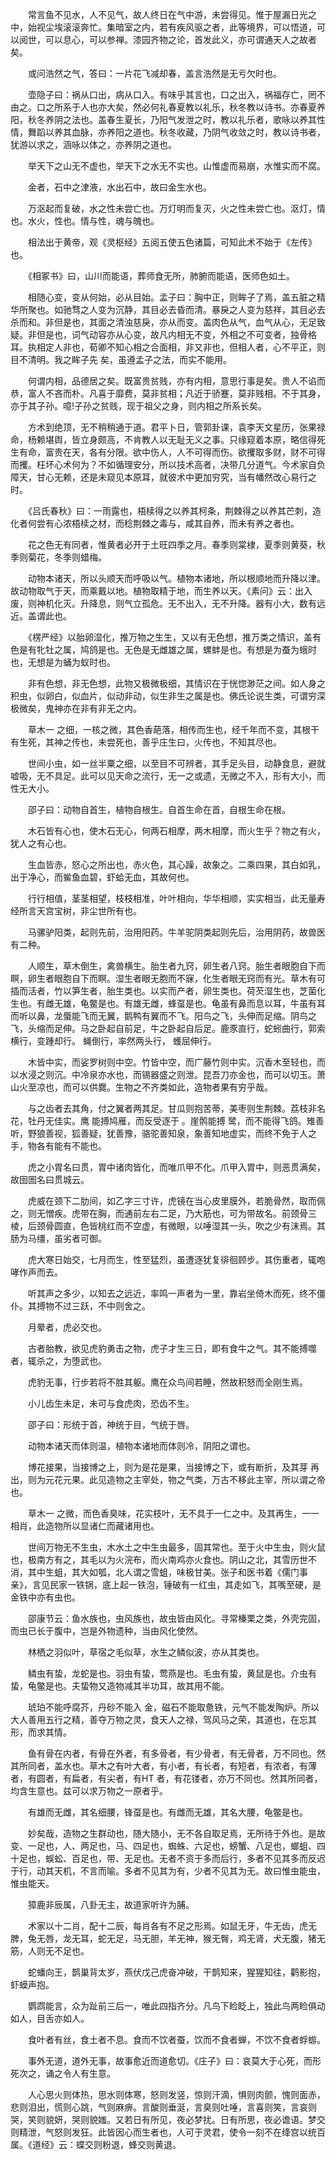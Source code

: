 <!-- { "loadSidebar": true } -->
　　常言鱼不见水，人不见气，故人终日在气中游，未尝得见。惟于屋漏日光之中，始视尘埃滚滚奔忙。集暗室之内，若有疾风驱之者，此等境界，可以悟道，可以阅世，可以息心，可以参禅。漆园齐物之论，首发此义，亦可谓通天人之故者矣。

　　或问浩然之气，答曰：一片花飞减却春，盖言浩然是无亏欠时也。

　　壶隐子曰：祸从口出，病从口入。有味乎其言也，口之出入，祸福存亡，罔不由之。口之所系于人也亦大矣，然必何礼春夏教以礼乐，秋冬教以诗书。亦春夏养阳，秋冬养阴之法也。盖春生夏长，乃阳气发泄之时，教以礼乐者，歌咏以养其性情，舞蹈以养其血脉，亦养阳之道也。秋冬收藏，乃阴气收敛之时，教以诗书者，犹游以求之，涵咏以体之，亦养阴之道也。

　　举天下之山无不虚也，举天下之水无不实也。山惟虚而易崩，水惟实而不腐。

　　金者，石中之津液，水出石中，故曰金生水也。

　　万沤起而复破，水之性未尝亡也。万灯明而复灭，火之性未尝亡也。沤灯，情也。水火，性也。情与性，魂与魄也。

　　相法出于黄帝，观《灵枢经》五阅五使五色诸篇，可知此术不始于《左传》也。

　　《相冢书》曰，山川而能语，葬师食无所，肺腑而能语，医师色如土。

　　相随心变，变从何始，必从目始。孟子曰：胸中正，则眸子了焉，盖五脏之精华所聚也。如驰骛之人变为沉静，其目必去昏而清。暴戾之人变为慈祥，其目必去杀而和。非但是也，其面之清浊慈戾，亦从而变。盖肉色从气，血气从心，无足致疑。非但是也，词气动容亦从心变，故凡内相无不变，外相之不可变者，独骨格耳。执相定人非也，荀卿不知心相之合面相，非又非也，但相人者，心不平正，则目不清明。我之眸子先 矣，虽遵孟子之法，而实不能用。

　　何谓内相，品德居之矣。既富贵贫贱，亦有内相，意思行事是矣。贵人不谄而恭，富人不吝而朴。凡喜于靡费，莫非贫相；凡近于骄蹇，莫非贱相。不于其身，亦于其子孙。噫!子孙之贫贱，现于祖父之身，则内相之所系长矣。

　　方术到绝顶，无不稍稍通于道。君平卜日，管郭卦课，袁李天文星历，张果禄命，杨赖堪舆，皆立身颇高，不肯教人以无耻无义之事。只缘窥着本原，略信得死生有命，富贵在天，各有分限。欲中伤人，人不可得而伤。欲攫取多财，财不可得而攫。枉坏心术何为？不如循理安分，所以技术高者，决带几分道气。今术家自负障天，甘心无赖，还是未窥见本原耳，就彼术中更加穷究，当有幡然改心易行之时。

　　《吕氏春秋》曰：一雨露也，梧椟得之以养其柯条，荆棘得之以养其芒刺，造化者何尝有心浓梧椟之材，而稔荆棘之毒与，咸其自养，而未有养之者也。

　　花之色无有同者，惟黄者必开于土旺四季之月。春季则棠棣，夏季则黄葵，秋季则菊花，冬季则蜡梅。

　　动物本诸天，所以头顺天而呼吸以气。植物本诸地，所以根顺地而升降以津。故动物取气于天，而乘戴以地。植物取精于地，而生养以天。《素问》云：出入废，则神机化灭。升降息，则气立孤危。无不出入，无不升降。器有小大，数有远近。盖谓此也。

　　《楞严经》以胎卵湿化，推万物之生生，又以有无色想，推万类之情识，盖有色是有牝牡之属，鸠鸽是也。无色是无雌雄之属，螺蚌是也。有想是为蚕为蛾时也，无想是为蛹为蚁时也。

　　非有色想，非无色想，此物又极微极细，其情识在于恍惚渺茫之间。如人身之积虫，似卵白，似血片，似动非动，似生非生之属是也。佛氏论说生类，可谓穷深极微矣，鬼神亦在非有非无之内。

　　草木一 之细，一核之微，其色香葩落，相传而生也，经千年而不变，其根干有生死，其神之传也，未尝死也，善乎庄生曰，火传也，不知其尽也。

　　世间小虫，如一丝半粟之细，以至目不可辨者，其手足头目，动静食息，避就嘘吸，无不具足。此可以见天命之流行，无一之或遗，无微之不入，形有大小，而性无大小。

　　邵子曰：动物自首生，植物自根生。自首生命在首，自根生命在根。

　　木石皆有心也，使木石无心，何两石相摩，两木相摩，而火生乎？物之有火，犹人之有心也。

　　生血皆赤，怒心之所出也，赤火色，其心躁，故象之。二乘四果，其白如乳，出于净心，而鲎鱼血碧，虾蛤无血，其故何也。

　　行行相值，茎茎相望，枝枝相准，叶叶相向，华华相顺，实实相当，此无量寿经所言天宫宝树，非尘世所有也。

　　马骡驴阳类，起则先前，治用阳药。牛羊驼阴类起则先后，治用阴药，故兽医有二种。

　　人顺生，草木倒生，禽兽横生。胎生者九窍，卵生者八窍。胎生者眼胞自下而瞑，卵生者眼胞自下而瞑。湿生者眼无胞而不寐，化生者眼无窍而有光。草木有可插而活者，竹以笋生者，胎生类也。以实而产者，卵生类也。荷芡湿生也，芝菌化生也。有雌无雄，龟鳖是也。有雄无雌，蜂虿是也。龟虽有鼻而息以耳，牛虽有耳而听以鼻，龙蜃能飞而无翼，鹅鸭有翼而不飞。阳鸟之飞，头伸而足缩。阴鸟之飞，头缩而足伸。马之卧起自前足，牛之卧起自后足。鹿豕直行，蛇蚓曲行，郭索横行，变踵却行。 蝇倒行，率然两头行， 蠖屈伸行。

　　木皆中实，而娑罗树则中空。竹皆中空，而广藤竹则中实。沉香木至轻也，而以水浸之则沉。中冷泉亦水也，而锡器盛之则泄。昆吾刀亦金也，而可以切玉。萧山火至凉也，而可以供爨。生物之不齐类如此，造物者果有穷乎哉。

　　与之齿者去其角，付之翼者两其足。甘瓜则抱苦蒂，美枣则生荆棘。荔枝非名花，牡丹无佳实。鹰 能搏鸠雁，而反受逐于 。崖鹘能搏 鹭，而不能得飞鸽。雉善听，野狼善视，狐善疑，犹善豫，骆驼善知泉，象善知地虚实，而终不免于人之手，物各有能有不能也。

　　虎之小胃名曰贯，胃中诸肉皆化，而唯爪甲不化。爪甲入胃中，则恶贯满矣，故囹圄名曰贯城云。

　　虎威在颈下二肋间，如乙字三寸许，虎镜在当心皮里膜外，若脆骨然，取而佩之，则无憎疾。虎带在胸，而通前左右二足，乃大筋也，可为带故名。前颈骨三棱，后颈骨圆直，色皆桃红而不空虚，有微眼，以唾湿其一头，吹之少有沫焉。其肠为马缰，虽劣者可御。

　　虎大寒日始交，七月而生，性至猛烈，虽遭逐犹复徘徊顾步。其伤重者，辄咆哮作声而去。

　　听其声之多少，以知去之远近，率鸣一声者为一里，靠岩坐倚木而死，终不僵仆。其搏物不过三跃，不中则舍之。

　　月晕者，虎必交也。

　　古者胎教，欲见虎豹勇击之物，虎子才生三日，即有食牛之气。其不能搏噬者，辄杀之，为堕武也。

　　虎豹无事，行步若将不胜其躯。鹰在众鸟间若睡，然故积怒而全刚生焉。

　　小儿齿生未足，未可与食虎肉，恐齿不生。

　　邵子曰：形统于首，神统于目，气统于唇。

　　动物本诸天而体则温，植物本诸地而体则冷，阴阳之谓也。

　　博花接果，当接博之上，则为是花是果，当接博之下，或有断折，及其芽 再出，则为元花元果。此见造物之主宰处，物之气类，万古不移此主宰，所以谓之帝也。

　　草木一 之微，而色香臭味，花实枝叶，无不具于一仁之中。及其再生，一一相肖，此造物所以显诸仁而藏诸用也。

　　世间万物无不生虫，木水土之中生虫最多，固其常也。至于火中生虫，则火鼠也，极南方有之，其毛以为火浣布，而火南鸡亦火食也。阴山之北，其雪历世不消，其中生蛆，其大如瓠，北人谓之雪蛆，味极甘美。张子和医书着《儒门事亲》，言见民家一铁锅，底上起一铁泡，锤破有一红虫，其走如飞，其嘴至硬，是金铁中亦有虫也。

　　邵康节云：鱼水族也，虫风族也，故虫皆由风化。寻常榛栗之类，外壳完固，而虫已长于腹中，岂是外物遗种，当由风化使然。

　　林栖之羽似叶，草宿之毛似草，水生之鳞似波，亦从其类也。

　　鳞虫有蛰，龙蛇是也。羽虫有蛰，莺燕是也。毛虫有蛰，黄鼠是也。介虫有蛰，龟鳖是也。夫蛰物又造物减其半功耳，故其用不能。

　　琥珀不能呼腐芥，丹砂不能入 金，磁石不能取惫铁，元气不能发陶炉。所以大人善用五行之精，善夺万物之灵，食天人之禄，驾风马之荣，其道也，在忘其形，而求其情。

　　鱼有骨在内者，有骨在外者，有多骨者，有少骨者，有无骨者，万不同也。然其所同者，盖水也。草木之有叶大者，有小者，有长者，有短者，有浓者，有薄者，有圆者，有扁者，有尖者，有HT 者，有花镂者，亦万不同也。然其所同者，均含生意也。兹可以求万物之一原者乎。

　　有雄而无雌，其名细腰，锋虿是也。有雌而无雄，其名大腰，龟鳖是也。

　　妙矣哉，造物之生群动也，随大随小，无不各自取足焉，无所待于外也。是故变、一足也，人、两足也，马、四足也，蜘蛛、六足也，螃蟹、八足也，螂蛆、四十足也，蜈蚣、百足也，带、无足也。无者不资于多而后行，多者不见其多而反迟于行，动其天机，不言而喻。多者不见其为有，少者不见其为无。故曰惟虫能虫，惟虫能天。

　　獐鹿非辰属，八卦无主，故道家听许为脯。

　　术家以十二肖，配十二辰，每肖各有不足之形焉。如鼠无牙，牛无齿，虎无脾，兔无唇，龙无耳，蛇无足，马无胆，羊无神，猴无臀，鸡无肾，犬无腹，猪无筋，人则无不足也。

　　蛇蟠向王，鹊巢背太岁，燕伏戊己虎奋冲破，干鹊知来，猩猩知往，鹳影抱，虾蟆声抱。

　　鹦鹉能言，众为趾前三后一，唯此四指齐分。凡鸟下睑眨上，独此鸟两睑俱动如人，目舌亦如人。

　　食叶者有丝，食土者不息。食而不饮者蚕，饮而不食者蝉，不饮不食者蜉蝣。

　　事外无道，道外无事，故事愈近而道愈切。《庄子》曰：哀莫大于心死，而形死次之，诵之令人有生意。

　　人心思火则体热，思水则体寒，怒则发竖，惊则汗滴，惧则肉颤，愧则面赤，悲则泪出，慌则心跳，气则麻痹。言酸则垂涎，言臭则吐唾，言喜则笑，言哀则哭，笑则貌妍，哭则貌媸。又若日有所见，夜必梦扰。日有所思，夜必谵语。梦交则精泄，气怒则发狂。此皆因心而生者也，人可于灵君，使令一刻不在绛宫以统百属。《道经》云：蝶交则粉退，蜂交则黄退。


